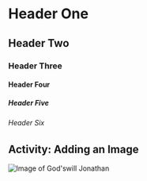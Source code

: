 # Header One
## Header Two
### Header Three
#### Header Four
##### Header Five
###### Header Six

## Activity: Adding an Image
![Image of God'swill Jonathan](https://avatars.githubusercontent.com/u/81016000?s=400&u=e4096586ca2a9bfe2836596d11f84f2bb7df3723&v=4)
